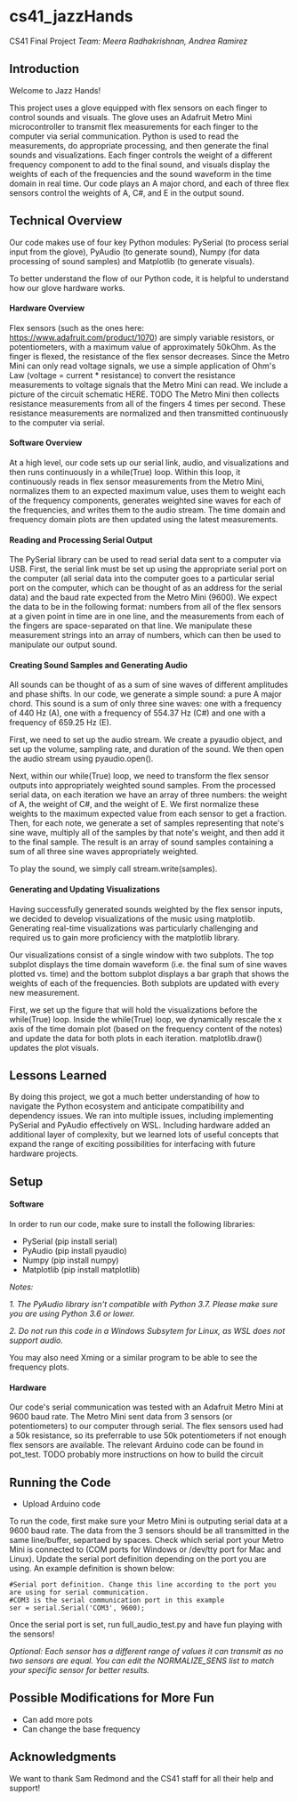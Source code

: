 # cs41_jazzHands
CS41 Final Project
*Team: Meera Radhakrishnan, Andrea Ramirez*

## Introduction
Welcome to Jazz Hands! 

This project uses a glove equipped with flex sensors on each finger to control sounds and visuals. The glove uses an Adafruit Metro Mini microcontroller to transmit flex measurements for each finger to the computer via serial communication. Python is used to read the measurements, do appropriate processing, and then generate the final sounds and visualizations. Each finger controls the weight of a different frequency component to add to the final sound, and visuals display the weights of each of the frequencies and the sound waveform in the time domain in real time. Our code plays an A major chord, and each of three flex sensors control the weights of A, C#, and E in the output sound.

## Technical Overview

Our code makes use of four key Python modules: PySerial (to process serial input from the glove), PyAudio (to generate sound), Numpy (for data processing of sound samples) and Matplotlib (to generate visuals).

To better understand the flow of our Python code, it is helpful to understand how our glove hardware works.

#### Hardware Overview
Flex sensors (such as the ones here: https://www.adafruit.com/product/1070) are simply variable resistors, or potentiometers, with a maximum value of approximately 50kOhm. As the finger is flexed, the resistance of the flex sensor decreases. Since the Metro Mini can only read voltage signals, we use a simple application of Ohm's Law (voltage = current * resistance) to convert the resistance measurements to voltage signals that the Metro Mini can read. We include a picture of the circuit schematic HERE. TODO The Metro Mini then collects resistance measurements from all of the fingers 4 times per second. These resistance measurements are normalized and then transmitted continuously to the computer via serial.

#### Software Overview
At a high level, our code sets up our serial link, audio, and visualizations and then runs continuously in a while(True) loop. Within this loop, it continuously reads in flex sensor measurements from the Metro Mini, normalizes them to an expected maximum value, uses them to weight each of the frequency components, generates weighted sine waves for each of the frequencies, and writes them to the audio stream. The time domain and frequency domain plots are then updated using the latest measurements. 

#### Reading and Processing Serial Output
The PySerial library can be used to read serial data sent to a computer via USB. First, the serial link must be set up using the appropriate serial port on the computer (all serial data into the computer goes to a particular serial port on the computer, which can be thought of as an address for the serial data) and the baud rate expected from the Metro Mini (9600). We expect the data to be in the following format: numbers from all of the flex sensors at a given point in time are in one line, and the measurements from each of the fingers are space-separated on that line. We manipulate these measurement strings into an array of numbers, which can then be used to manipulate our output sound.

#### Creating Sound Samples and Generating Audio
All sounds can be thought of as a sum of sine waves of different amplitudes and phase shifts. In our code, we generate a simple sound: a pure A major chord. This sound is a sum of only three sine waves: one with a frequency of 440 Hz (A), one with a frequency of 554.37 Hz (C#) and one with a frequency of 659.25 Hz (E).

First, we need to set up the audio stream. We create a pyaudio object, and set up the volume, sampling rate, and duration of the sound. We then open the audio stream using pyaudio.open().

Next, within our while(True) loop, we need to transform the flex sensor outputs into appropriately weighted sound samples. From the processed serial data, on each iteration we have an array of three numbers: the weight of A, the weight of C#, and the weight of E. We first normalize these weights to the maximum expected value from each sensor to get a fraction. Then, for each note, we generate a set of samples representing that note's sine wave, multiply all of the samples by that note's weight, and then add it to the final sample. The result is an array of sound samples containing a sum of all three sine waves appropriately weighted.

To play the sound, we simply call stream.write(samples).

#### Generating and Updating Visualizations
Having successfully generated sounds weighted by the flex sensor inputs, we decided to develop visualizations of the music using matplotlib. Generating real-time visualizations was particularly challenging and required us to gain more proficiency with the matplotlib library.

Our visualizations consist of a single window with two subplots. The top subplot displays the time domain waveform (i.e. the final sum of sine waves plotted vs. time) and the bottom subplot displays a bar graph that shows the weights of each of the frequencies. Both subplots are updated with every new measurement.

First, we set up the figure that will hold the visualizations before the while(True) loop. Inside the while(True) loop, we dynamically rescale the x axis of the time domain plot (based on the frequency content of the notes) and update the data for both plots in each iteration. matplotlib.draw() updates the plot visuals.

## Lessons Learned
By doing this project, we got a much better understanding of how to navigate the Python ecosystem and anticipate compatibility and dependency issues. We ran into multiple issues, including implementing PySerial and PyAudio effectively on WSL. Including hardware added an additional layer of complexity, but we learned lots of useful concepts that expand the range of exciting possibilities for interfacing with future hardware projects.

## Setup
#### Software
In order to run our code, make sure to install the following libraries:
* PySerial (pip install serial)
* PyAudio (pip install pyaudio)
* Numpy (pip install numpy)
* Matplotlib (pip install matplotlib)

*Notes:* 

*1. The PyAudio library isn't compatible with Python 3.7. Please make sure you are using Python 3.6 or lower.*

*2. Do not run this code in a Windows Subsytem for Linux, as WSL does not support audio.* 

You may also need Xming or a similar program to be able to see the frequency plots.

#### Hardware
Our code's serial communication was tested with an Adafruit Metro Mini at 9600 baud rate. The Metro Mini sent data from 3 sensors (or potentiometers) to our computer through serial. The flex sensors used had a 50k resistance, so its preferrable to use 50k potentiometers if not enough flex sensors are available. The relevant Arduino code can be found in pot_test.
TODO probably more instructions on how to build the circuit

## Running the Code
- Upload Arduino code

To run the code, first make sure your Metro Mini is outputing serial data at a 9600 baud rate. The data from the 3 sensors should be all transmitted in the same line/buffer, separtaed by spaces. Check which serial port your Metro Mini is connected to (COM ports for Windows  or /dev/tty port for Mac and Linux). Update the serial port definition depending on the port you are using. An example definition is shown below: 

    #Serial port definition. Change this line according to the port you are using for serial communication.
    #COM3 is the serial communication port in this example
    ser = serial.Serial('COM3', 9600);

Once the serial port is set, run full_audio_test.py and have fun playing with the sensors!

*Optional: Each sensor has a different range of values it can transmit as no two sensors are equal. You can edit the NORMALIZE_SENS list to match your specific sensor for better results.*

## Possible Modifications for More Fun
- Can add more pots
- Can change the base frequency

## Acknowledgments 
We want to thank Sam Redmond and the CS41 staff for all their help and support!




